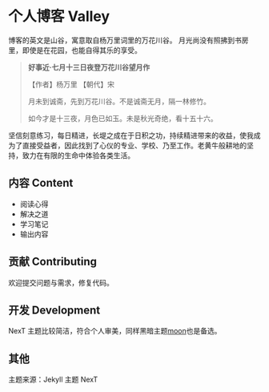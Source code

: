 # 个人博客 Valley

博客的英文是山谷，寓意取自杨万里词里的万花川谷。
月光尚没有照拂到书房里，即使是在花园，也能自得其乐的享受。

> **好事近·七月十三日夜登万花川谷望月作**
>
> 【作者】杨万里 【朝代】宋
>
> 月未到诚斋，先到万花川谷。不是诚斋无月，隔一林修竹。
>
> 如今才是十三夜，月色已如玉。未是秋光奇绝，看十五十六。

 坚信刻意练习，每日精进，长堤之成在于日积之功，持续精进带来的收益，使我成为了直接受益者，因此找到了心仪的专业、学校、乃至工作。老黄牛般耕地的坚持，致力在有限的生命中体验各类生活。


## 内容 Content
- 阅读心得
- 解决之道
- 学习笔记
- 输出内容


## 贡献 Contributing

欢迎提交问题与需求，修复代码。


## 开发 Development

NexT 主题比较简洁，符合个人审美，同样黑暗主题[moon](https://github.com/Tangmissmoon/moon)也是备选。

## 其他

主题来源：Jekyll 主题 NexT